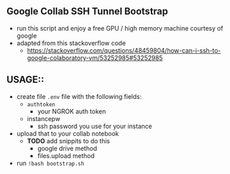 ## Google Collab SSH Tunnel Bootstrap
- run this script and enjoy a free GPU / high memory machine courtesy of google 
- adapted from this stackoverflow code
  - https://stackoverflow.com/questions/48459804/how-can-i-ssh-to-google-colaboratory-vm/53252985#53252985

## USAGE::
- create file `.env` file with the following fields:
  - `authtoken`
    - your NGROK auth token 
  - instancepw
    - ssh password you use for your instance
- upload that to your collab notebook
  - **TODO** add snippits to do this
    - google drive method
    - files.upload method
- run ```!bash bootstrap.sh```




